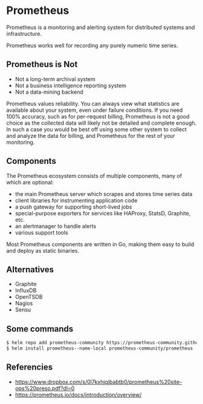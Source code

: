 # Prometheus

Prometheus is a monitoring and alerting system for distributed systems and infrastructure.

Prometheus works well for recording any purely numeric time series.

## Prometheus is Not

- Not a long-term archival system
- Not a business intelligence reporting system
- Not a data-mining backend

Prometheus values reliability. You can always view what statistics are available about your system, even under failure conditions. If you need 100% accuracy, such as for per-request billing, Prometheus is not a good choice as the collected data will likely not be detailed and complete enough. In such a case you would be best off using some other system to collect and analyze the data for billing, and Prometheus for the rest of your monitoring.

## Components

The Prometheus ecosystem consists of multiple components, many of which are optional:

- the main Prometheus server which scrapes and stores time series data
- client libraries for instrumenting application code
- a push gateway for supporting short-lived jobs
- special-purpose exporters for services like HAProxy, StatsD, Graphite, etc.
- an alertmanager to handle alerts
- various support tools

Most Prometheus components are written in Go, making them easy to build and deploy as static binaries.

## Alternatives
- Graphite
- InfluxDB
- OpenTSDB
- Nagios
- Sensu

## Some commands
```bash
$ helm repo add prometheus-community https://prometheus-community.github.io/helm-charts
$ helm install prometheus--name-local prometheus-community/prometheus
```

## Referencies
- https://www.dropbox.com/s/0l7kxhjqjbabtb0/prometheus%20site-ops%20preso.pdf?dl=0
- https://prometheus.io/docs/introduction/overview/
